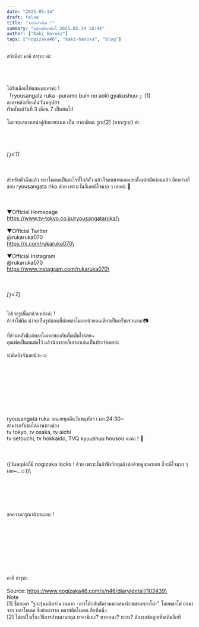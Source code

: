 ```yaml
---
date: "2025-05-14"
draft: false
title: "จงก่อกำเนิด !"
summary: "แปลบล็อกคักกี้ 2025.05.14 18:46"
author: ["Kaki Haruka"]
tags: ["nogizaka46", "kaki-haruka", "blog"]
---
```


สวัสดีค่ะ คาคิ ฮารุกะ ค่ะ\
\
\
\
\
ได้รับเลือกให้แสดงละครค่ะ !\
「ryousangata ruka -puramo buin no aoki gyakushuu-」[1]\
ละครหลังเที่ยงคืนวันพฤหัสฯ\
เริ่มตั้งแต่วันที่ 3 เดือน 7 เป็นต้นไป\
\
โดยจะแสดงบทนำคู่กับอายะเมน เป็น ทาคามิเนะ รูกะ[2] (ทากะรูกะ) ค่ะ\
\
\
\
\
_[รูป 1]_\
\
\
\
สำหรับตัวฉันแล้ว พลาโมเดลเป็นอะไรที่ใกล้ตัว แล้วก็ชอบมาตลอดเลยตั้งแต่สมัยก่อนแล้ว อีกอย่างก็ชอบ ryousangata riko ด้วย เพราะงั้นก็เลยดีใจมาก ๆ เลยค่ะ 🌸\
\
\
\
▼Official Homepage\
https://www.tv-tokyo.co.jp/ryousangataruka/\
\
\
▼Official Twitter\
@rukaruka070\
https://x.com/rukaruka070\
\
\
▼Official Instagram\
@rukaruka070\
https://www.instagram.com/rukaruka070\
\
\
\
\
_[รูป 2]_\
\
\
ไปเจอรูปนี้มาด้วยหล่ะค่ะ !\
ถ้าจำไม่ผิด น่าจะเป็นรูปตอนที่ต่อพลาโมเดลด้วยคนเดียวเป็นครั้งแรกนะคะ📷\
\
ที่ด้านหลังมีแต่พลาโมเดลของกันดั้มเต็มไปเลย~\
คุณพ่อเป็นคนต่อไว้ แล้วน้องชายก็เอามาเล่นเป็นประจำเลยค่ะ\
\
น่าคิดถึงจังเลยน้า~☺️\
\
\
\
\
\
\
\
\
\
ryousangata ruka จะฉายทุกคืนวันพฤหัสฯ เวลา 24:30~\
สามารถรับชมได้ผ่านทางช่อง\
tv tokyo, tv osaka, tv aichi\
tv setouchi, tv hokkaido, TVQ kyuushuu housou นะคะ ! 👀\
\
\
\
((วันพฤหัสก็มี nogizaka locks ! ด้วย เพราะงั้นถ้าฟังวิทยุแล้วต่อด้วยดูละครเลย ก็จะดีใจมาก ๆ เลย~..☺️))\

\
\
\
\
\
ขอความกรุณาด้วยนะคะ !\
\
\
\
\
\
\
\
\
\
คาคิ ฮารุกะ\
\
Source: https://www.nogizaka46.com/s/n46/diary/detail/103439\
\
Note\
[1] ชื่อละคร "รูกะรุ่นผลิตจำนวนมาก -การโต้กลับสีครามของสมาชิกชมรมพลาโม่-" โดยพลาโม่ ย่อมาจาก พลาโมเดล ซึ่งย่อมาจาก พลาสติกโมเดล อีกทีหนึ่ง\
[2] ไม่แน่ใจเรื่องวิธีการอ่านนามสกุล ทาคามิเนะ? ทาคาเนะ? ทากะ? ต้องรอข้อมูลเพิ่มเติมอีกที
